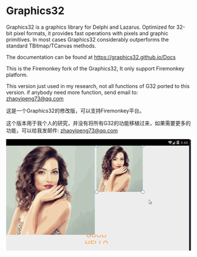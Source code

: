 # Graphics32
Graphics32 is a graphics library for Delphi and Lazarus. Optimized for 32-bit pixel formats, it provides fast operations with pixels and graphic primitives. In most cases Graphics32 considerably outperforms the standard TBitmap/TCanvas methods.

The documentation can be found at https://graphics32.github.io/Docs

This is the Firemonkey fork of the Graphics32, It only support Firemonkey platform. 

This version just used in my research, not all functions of G32 ported to this version. if anybody need more function, send email to: zhaoyipeng73@qq.com

这是一个Graphics32的修改版，可以支持Firemonkey平台。

这个版本用于我个人的研究，并没有将所有G32的功能移植过来，如果需要更多的功能，可以给我发邮件: zhaoyipeng73@qq.com

![FMXGR32Demo](Snapshots/FMXGR32Demo.gif) 